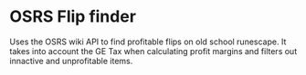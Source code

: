 # OSRS Flip finder

Uses the OSRS wiki API to find profitable flips on old school runescape. It takes into account the GE Tax when calculating profit margins and filters out innactive and unprofitable items.